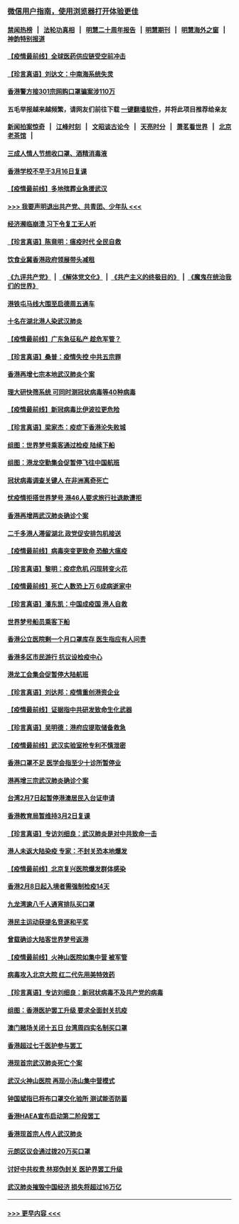 ### [微信用户指南，使用浏览器打开体验更佳](https://github.com/gfw-breaker/banned-news1/blob/master/indexes/wechat-guide.md?t=0)
#### [禁闻热榜](热点新闻.md?t=0)  &nbsp;&nbsp;|&nbsp;&nbsp; [法轮功真相](https://github.com/gfw-breaker/truth/blob/master/README.md?t=0) &nbsp;&nbsp;|&nbsp;&nbsp; [明慧二十周年报告](https://github.com/gfw-breaker/mh-reports/blob/master/README.md?t=0) &nbsp;&nbsp;|&nbsp;&nbsp;[明慧期刊](https://github.com/gfw-breaker/mh-qikan) &nbsp;&nbsp;|&nbsp;&nbsp; [明慧海外之窗](https://github.com/gfw-breaker/mh-news/blob/master/README.md?t=0) &nbsp;&nbsp;|&nbsp;&nbsp; [神韵特别报道](https://github.com/gfw-breaker/mh-news/blob/master/shenyun.md?t=0)
#### [【疫情最前线】全球医药供应链受空前冲击](../pages/nsc415/n11869614.md?t=02152044) 
#### [【珍言真语】刘达文：中南海系统失灵](../pages/nsc415/n11869465.md?t=02152044) 
#### [香港警方接301宗网购口罩骗案涉110万](../pages/nsc415/n11867572.md?t=02152044) 
#### 五毛举报越来越频繁，请网友们前往下载 [一键翻墙软件](https://github.com/gfw-breaker/ssr-accounts)，并将此项目推荐给亲友
#### [新闻拍案惊奇](https://github.com/gfw-breaker/banned-news1/blob/master/pages/link4.md) &nbsp;&nbsp;|&nbsp;&nbsp; [江峰时刻](https://github.com/gfw-breaker/banned-news1/blob/master/pages/link4.md) &nbsp;&nbsp;|&nbsp;&nbsp; [文昭谈古论今](https://github.com/gfw-breaker/banned-news1/blob/master/pages/link4.md) &nbsp;&nbsp;|&nbsp;&nbsp; [天亮时分](https://github.com/gfw-breaker/banned-news1/blob/master/pages/link4.md) &nbsp;&nbsp;|&nbsp;&nbsp; [萧茗看世界](https://github.com/gfw-breaker/banned-news1/blob/master/pages/link4.md) &nbsp;&nbsp;|&nbsp;&nbsp; [北京老茶馆](https://github.com/gfw-breaker/banned-news1/blob/master/pages/link4.md) &nbsp;&nbsp;|&nbsp;&nbsp; 
#### [三成人情人节想收口罩、酒精消毒液](../pages/nsc415/n11867523.md?t=02152044) 
#### [香港学校不早于3月16日复课](../pages/nsc415/n11867498.md?t=02152044) 
#### [【疫情最前线】多地殡葬业急援武汉](../pages/nsc415/n11866914.md?t=02152044) 
#### [>>> 我要声明退出共产党、共青团、少年队 <<<](https://github.com/begood0513/goodnews/blob/master/quit/letter.md) 
#### [经济濒临崩溃 习下令复工无人听](../pages/nsc415/n11867269.md?t=02152044) 
#### [【珍言真语】陈竟明：瘟疫时代 全民自救](../pages/nsc415/n11866765.md?t=02152044) 
#### [饮食业冀香港政府领展带头减租](../pages/nsc415/n11864876.md?t=02152044) 
#### [《九评共产党》](https://github.com/begood0513/9ping.md/blob/master/README.md) &nbsp;|&nbsp; [《解体党文化》](../../../../jtdwh.md/blob/master/README.md)  &nbsp;|&nbsp; [《共产主义的终极目的》](../../../../gczydzjmd.md/blob/master/README.md) &nbsp;|&nbsp; [《魔鬼在统治我们的世界》](../../../../mgztzwmdsj.md/blob/master/README.md) 
#### [港铁屯马线大围至启德周五通车](../pages/nsc415/n11864842.md?t=02152044) 
#### [十名在湖北港人染武汉肺炎](../pages/nsc415/n11864807.md?t=02152044) 
#### [【疫情最前线】广东急征私产 趁危军管？](../pages/nsc415/n11864205.md?t=02152044) 
#### [【珍言真语】桑普：疫情失控 中共五宗罪](../pages/nsc415/n11864157.md?t=02152044) 
#### [香港再增七宗本地武汉肺炎个案](../pages/nsc415/n11862405.md?t=02152044) 
#### [理大研快筛系统 可同时测冠状病毒等40种病毒](../pages/nsc415/n11862376.md?t=02152044) 
#### [【疫情最前线】新冠病毒比伊波拉更危险](../pages/nsc415/n11862199.md?t=02152044) 
#### [【珍言真语】梁家杰：疫症下香港沦失败城](../pages/nsc415/n11861588.md?t=02152044) 
#### [组图：世界梦号乘客通过检疫 陆续下船](../pages/nsc415/n11858302.md?t=02152044) 
#### [组图：港龙空勤集会促暂停飞往中国航班](../pages/nsc415/n11858190.md?t=02152044) 
#### [冠状病毒调查关键人 在非洲离奇死亡](../pages/nsc415/n11859798.md?t=02152044) 
#### [忧疫情拒搭世界梦号 港46人要求旅行社退款遭拒](../pages/nsc415/n11859849.md?t=02152044) 
#### [香港再增两武汉肺炎确诊个案](../pages/nsc415/n11859833.md?t=02152044) 
#### [二千多港人滞留湖北 政党促安排包机接送](../pages/nsc415/n11859831.md?t=02152044) 
#### [【疫情最前线】病毒突变更致命 恐酿大瘟疫](../pages/nsc415/n11859604.md?t=02152044) 
#### [【珍言真语】黎明：疫症危机 闪现转变火花](../pages/nsc415/n11859199.md?t=02152044) 
#### [【疫情最前线】死亡人数恐上万 6成病逝家中](../pages/nsc415/n11856687.md?t=02152044) 
#### [【珍言真语】潘东凯：中国成疫国 港人自救](../pages/nsc415/n11856962.md?t=02152044) 
#### [世界梦号船员乘客下船](../pages/nsc415/n11856883.md?t=02152044) 
#### [香港公立医院剩一个月口罩库存 医生指应有人问责](../pages/nsc415/n11856875.md?t=02152044) 
#### [香港多区市民游行 抗议设检疫中心](../pages/nsc415/n11856866.md?t=02152044) 
#### [港龙工会集会促暂停大陆航班](../pages/nsc415/n11856840.md?t=02152044) 
#### [【珍言真语】刘达邦：疫情重创港资企业](../pages/nsc415/n11854274.md?t=02152044) 
#### [【疫情最前线】证据指中共研发致命生化武器](../pages/nsc415/n11853087.md?t=02152044) 
#### [【珍言真语】吴明德：港府应提取储备救急](../pages/nsc415/n11852734.md?t=02152044) 
#### [【疫情最前线】武汉实验室抢专利不慎泄密](../pages/nsc415/n11850310.md?t=02152044) 
#### [香港口罩不足 医学会指至少十诊所暂停业](../pages/nsc415/n11850301.md?t=02152044) 
#### [港再增三宗武汉肺炎确诊个案](../pages/nsc415/n11850328.md?t=02152044) 
#### [台湾2月7日起暂停港澳居民入台证申请](../pages/nsc415/n11850304.md?t=02152044) 
#### [香港教育局暂维持3月2日复课](../pages/nsc415/n11850260.md?t=02152044) 
#### [【珍言真语】专访刘细良：武汉肺炎是对中共致命一击](../pages/nsc415/n11849934.md?t=02152044) 
#### [港人未返大陆染疫 专家：不封关恐本地爆发](../pages/nsc415/n11848021.md?t=02152044) 
#### [【疫情最前线】北京复兴医院爆发群体感染](../pages/nsc415/n11847626.md?t=02152044) 
#### [香港2月8日起入境者需强制检疫14天](../pages/nsc415/n11847658.md?t=02152044) 
#### [九龙湾逾八千人通宵排队买口罩](../pages/nsc415/n11847647.md?t=02152044) 
#### [港民主运动获提名竞逐和平奖](../pages/nsc415/n11847633.md?t=02152044) 
#### [曾载确诊大陆客世界梦号返港](../pages/nsc415/n11847608.md?t=02152044) 
#### [【疫情最前线】火神山医院如集中营 被军管](../pages/nsc415/n11847524.md?t=02152044) 
#### [病毒攻入北京大院 红二代先用美特效药](../pages/nsc415/n11847427.md?t=02152044) 
#### [【珍言真语】专访刘细良：新冠状病毒不及共产党的病毒](../pages/nsc415/n11847164.md?t=02152044) 
#### [组图：香港医护罢工升级 要求全面封关抗疫](../pages/nsc415/n11844107.md?t=02152044) 
#### [澳门赌场关闭十五日 台湾周四实名制买口罩](../pages/nsc415/n11845083.md?t=02152044) 
#### [香港超过七千医护参与罢工](../pages/nsc415/n11845051.md?t=02152044) 
#### [港现首宗武汉肺炎死亡个案](../pages/nsc415/n11844998.md?t=02152044) 
#### [武汉火神山医院 再现小汤山集中营模式](../pages/nsc415/n11844763.md?t=02152044) 
#### [钟国斌指已将布口罩交化验所 测试能否防菌](../pages/nsc415/n11842783.md?t=02152044) 
#### [香港HAEA宣布启动第二阶段罢工](../pages/nsc415/n11842723.md?t=02152044) 
#### [香港现首宗人传人武汉肺炎](../pages/nsc415/n11842766.md?t=02152044) 
#### [元朗区议会通过拨20万买口罩](../pages/nsc415/n11842754.md?t=02152044) 
#### [讨好中共权贵 林郑伪封关 医护界罢工升级](../pages/nsc415/n11842359.md?t=02152044) 
#### [武汉肺炎摧毁中国经济 损失将超过16万亿](../pages/nsc415/n11839723.md?t=02152044) 

----
#### [ >>> 更早内容 <<< ](../indexes/nsc415-earlier.md)
